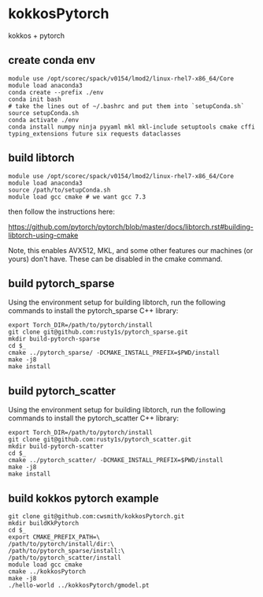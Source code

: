# kokkosPytorch
kokkos + pytorch



## create conda env

```
module use /opt/scorec/spack/v0154/lmod2/linux-rhel7-x86_64/Core
module load anaconda3
conda create --prefix ./env
conda init bash
# take the lines out of ~/.bashrc and put them into `setupConda.sh`
source setupConda.sh
conda activate ./env
conda install numpy ninja pyyaml mkl mkl-include setuptools cmake cffi
typing_extensions future six requests dataclasses
```

## build libtorch

```
module use /opt/scorec/spack/v0154/lmod2/linux-rhel7-x86_64/Core
module load anaconda3
source /path/to/setupConda.sh
module load gcc cmake # we want gcc 7.3
```

then follow the instructions here: 

https://github.com/pytorch/pytorch/blob/master/docs/libtorch.rst#building-libtorch-using-cmake

Note, this enables AVX512, MKL, and some other features our machines (or yours) don't have.  These can be disabled in the cmake command.

## build pytorch_sparse 

Using the environment setup for building libtorch, run the following commands to
install the pytorch_sparse C++ library:

```
export Torch_DIR=/path/to/pytorch/install
git clone git@github.com:rusty1s/pytorch_sparse.git
mkdir build-pytorch-sparse
cd $_
cmake ../pytorch_sparse/ -DCMAKE_INSTALL_PREFIX=$PWD/install
make -j8
make install
```

## build pytorch_scatter

Using the environment setup for building libtorch, run the following commands to
install the pytorch_scatter C++ library:

```
export Torch_DIR=/path/to/pytorch/install
git clone git@github.com:rusty1s/pytorch_scatter.git
mkdir build-pytorch-scatter
cd $_
cmake ../pytorch_scatter/ -DCMAKE_INSTALL_PREFIX=$PWD/install
make -j8
make install
```

## build kokkos pytorch example

```
git clone git@github.com:cwsmith/kokkosPytorch.git
mkdir buildKkPytorch
cd $_
export CMAKE_PREFIX_PATH=\
/path/to/pytorch/install/dir:\
/path/to/pytorch_sparse/install:\
/path/to/pytorch_scatter/install
module load gcc cmake
cmake ../kokkosPytorch
make -j8
./hello-world ../kokkosPytorch/gmodel.pt
```

